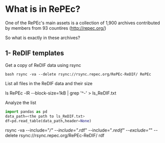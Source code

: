 # What is in RePEc?

One of the RePEc's main assets is a collection of 1,900 archives contributed by members from 93 countires (http://repec.org/)

So what is exactly in these archives?

## 1- ReDIF templates
Get a copy of ReDIF data using rsync 

```bash rsync -va --delete rsync://rsync.repec.org/RePEc-ReDIF/ RePEc```

List all files in the ReDIF data and their size

ls RePEc -lR --block-size=1kB | grep '^-'  > ls_ReDIF.txt

Analyze the list 
```python
import pandas as pd
data_path=<the path to ls_ReDIF.txt>
df=pd.read_table(data_path,header=None)
```


rsync -va --include="*/" --include="*.rdf" --include="*.redif" --exclude="*"  --delete rsync://rsync.repec.org/RePEc-ReDIF/ rdf
